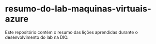 # resumo-do-lab-maquinas-virtuais-azure
Este repositório contém o resumo das lições aprendidas durante o desenvolvimento do lab na DIO.
